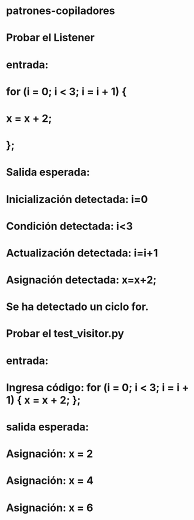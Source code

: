 # patrones-copiladores
# Probar el Listener
# entrada: 
# for (i = 0; i < 3; i = i + 1) {
#    x = x + 2;
# };
# Salida esperada:

# Inicialización detectada: i=0
# Condición detectada: i<3
# Actualización detectada: i=i+1
# Asignación detectada: x=x+2;
# Se ha detectado un ciclo for.
# Probar el test_visitor.py
# entrada: 
# Ingresa código: for (i = 0; i < 3; i = i + 1) { x = x + 2; };
# salida esperada:

# Asignación: x = 2
# Asignación: x = 4
# Asignación: x = 6